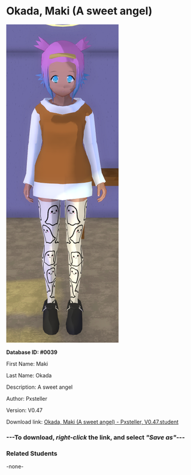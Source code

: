 # Okada, Maki (A sweet angel)

<img src="Files/Okada, Maki (A sweet angel).png" title="Okada, Maki (A sweet angel) - Pxsteller, V0.47">

**Database ID: #0039**

First Name: Maki

Last Name: Okada

Description: A sweet angel

Author: Pxsteller

Version: V0.47

Download link: <a href="https://raw.githubusercontent.com/Arbiter1223/Daigaku-Gurashi-Custom-Students/master/Students/Files/Okada%2C%20Maki%20(A%20sweet%20angel)%20-%20Pxsteller%2C%20V0.47.student">Okada, Maki (A sweet angel) - Pxsteller, V0.47.student</a>

### ---**To download, _right-click_ the link, and select _"Save as"_**---

### Related Students

-none-
